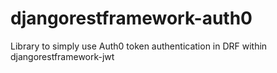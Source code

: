 # djangorestframework-auth0
Library to simply use Auth0 token authentication in DRF within djangorestframework-jwt
